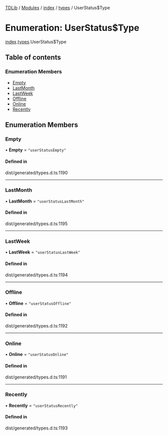 [TDLib](../README.md) / [Modules](../modules.md) / [index](../modules/index.md) / [types](../modules/index.types.md) / UserStatus$Type

# Enumeration: UserStatus$Type

[index](../modules/index.md).[types](../modules/index.types.md).UserStatus$Type

## Table of contents

### Enumeration Members

- [Empty](index.types.UserStatus_Type.md#empty)
- [LastMonth](index.types.UserStatus_Type.md#lastmonth)
- [LastWeek](index.types.UserStatus_Type.md#lastweek)
- [Offline](index.types.UserStatus_Type.md#offline)
- [Online](index.types.UserStatus_Type.md#online)
- [Recently](index.types.UserStatus_Type.md#recently)

## Enumeration Members

### Empty

• **Empty** = ``"userStatusEmpty"``

#### Defined in

dist/generated/types.d.ts:1190

___

### LastMonth

• **LastMonth** = ``"userStatusLastMonth"``

#### Defined in

dist/generated/types.d.ts:1195

___

### LastWeek

• **LastWeek** = ``"userStatusLastWeek"``

#### Defined in

dist/generated/types.d.ts:1194

___

### Offline

• **Offline** = ``"userStatusOffline"``

#### Defined in

dist/generated/types.d.ts:1192

___

### Online

• **Online** = ``"userStatusOnline"``

#### Defined in

dist/generated/types.d.ts:1191

___

### Recently

• **Recently** = ``"userStatusRecently"``

#### Defined in

dist/generated/types.d.ts:1193
